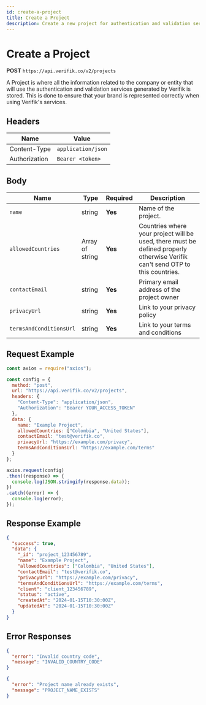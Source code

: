 ```yaml
---
id: create-a-project
title: Create a Project
description: Create a new project for authentication and validation services
---
```


# Create a Project

**POST** `https://api.verifik.co/v2/projects`

A Project is where all the information related to the company or entity that will use the authentication and validation services generated by Verifik is stored. This is done to ensure that your brand is represented correctly when using Verifik's services.

## Headers

| Name          | Value              |
| ------------- | ------------------ |
| Content-Type  | `application/json` |
| Authorization | `Bearer <token>`   |

## Body

| Name                      | Type                | Required | Description                                                                                    |
| ------------------------- | ------------------- | -------- | ---------------------------------------------------------------------------------------------- |
| `name`                    | string              | **Yes**  | Name of the project.                                                                           |
| `allowedCountries`        | Array of string     | **Yes**  | Countries where your project will be used, there must be defined properly otherwise Verifik can't send OTP to this countries. |
| `contactEmail`            | string              | **Yes**  | Primary email address of the project owner                                                    |
| `privacyUrl`              | string              | **Yes**  | Link to your privacy policy                                                                    |
| `termsAndConditionsUrl`  | string              | **Yes**  | Link to your terms and conditions                                                              |

## Request Example

```javascript
const axios = require("axios");

const config = {
  method: "post",
  url: "https://api.verifik.co/v2/projects",
  headers: {
    "Content-Type": "application/json",
    "Authorization": "Bearer YOUR_ACCESS_TOKEN"
  },
  data: {
    name: "Example Project",
    allowedCountries: ["Colombia", "United States"],
    contactEmail: "test@verifik.co",
    privacyUrl: "https://example.com/privacy",
    termsAndConditionsUrl: "https://example.com/terms"
  }
};

axios.request(config)
.then((response) => {
  console.log(JSON.stringify(response.data));
})
.catch((error) => {
  console.log(error);
});
```

## Response Example

```json
{
  "success": true,
  "data": {
    "_id": "project_123456789",
    "name": "Example Project",
    "allowedCountries": ["Colombia", "United States"],
    "contactEmail": "test@verifik.co",
    "privacyUrl": "https://example.com/privacy",
    "termsAndConditionsUrl": "https://example.com/terms",
    "client": "client_123456789",
    "status": "active",
    "createdAt": "2024-01-15T10:30:00Z",
    "updatedAt": "2024-01-15T10:30:00Z"
  }
}
```

## Error Responses

```json
{
  "error": "Invalid country code",
  "message": "INVALID_COUNTRY_CODE"
}
```

```json
{
  "error": "Project name already exists",
  "message": "PROJECT_NAME_EXISTS"
}
```
